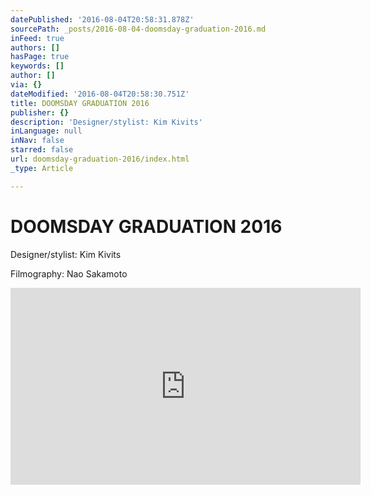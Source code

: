 ```yaml
---
datePublished: '2016-08-04T20:58:31.878Z'
sourcePath: _posts/2016-08-04-doomsday-graduation-2016.md
inFeed: true
authors: []
hasPage: true
keywords: []
author: []
via: {}
dateModified: '2016-08-04T20:58:30.751Z'
title: DOOMSDAY GRADUATION 2016
publisher: {}
description: 'Designer/stylist: Kim Kivits'
inLanguage: null
inNav: false
starred: false
url: doomsday-graduation-2016/index.html
_type: Article

---
```

# DOOMSDAY GRADUATION 2016

Designer/stylist: Kim Kivits

Filmography: Nao Sakamoto

<iframe src="https://www.facebook.com/plugins/video.php?href=https%3A%2F%2Fwww.facebook.com%2FKimKivits%2Fvideos%2F10206759914571832%2F&show\_text=0&width=560" width="560" height="315" style="border:none;overflow:hidden" scrolling="no" frameborder="0" allowTransparency="true" allowFullScreen="true"\></iframe\>
